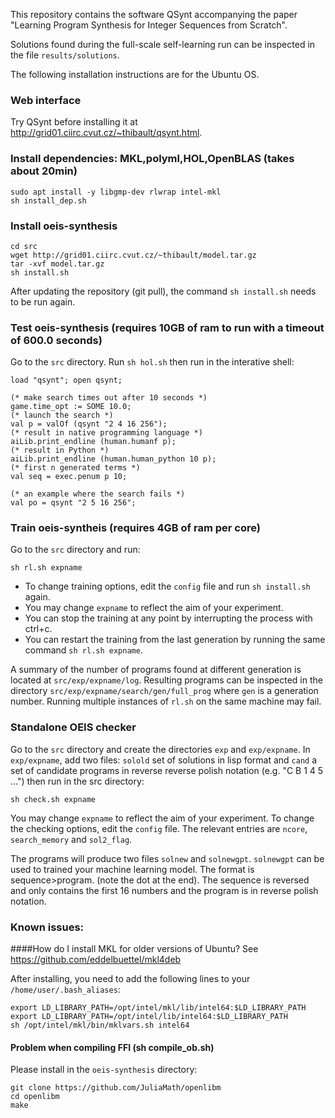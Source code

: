 This repository contains the software QSynt accompanying the paper 
"Learning Program Synthesis for Integer Sequences from Scratch". 

Solutions found during the full-scale self-learning run 
can be inspected in the file `results/solutions`.

The following installation instructions are for the Ubuntu OS.

### Web interface
Try QSynt before installing it at http://grid01.ciirc.cvut.cz/~thibault/qsynt.html.

### Install dependencies: MKL,polyml,HOL,OpenBLAS (takes about 20min)
``` 
sudo apt install -y libgmp-dev rlwrap intel-mkl
sh install_dep.sh
```

### Install oeis-synthesis
```
cd src
wget http://grid01.ciirc.cvut.cz/~thibault/model.tar.gz
tar -xvf model.tar.gz
sh install.sh
```

After updating the repository (git pull), 
the command `sh install.sh` needs to be run again.


### Test oeis-synthesis (requires 10GB of ram to run with a timeout of 600.0 seconds)
Go to the `src` directory.
Run `sh hol.sh` then run in the interative shell:
```
load "qsynt"; open qsynt;

(* make search times out after 10 seconds *)
game.time_opt := SOME 10.0;
(* launch the search *)
val p = valOf (qsynt "2 4 16 256");
(* result in native programming language *)
aiLib.print_endline (human.humanf p);
(* result in Python *)
aiLib.print_endline (human.human_python 10 p);
(* first n generated terms *)
val seq = exec.penum p 10;

(* an example where the search fails *)
val po = qsynt "2 5 16 256";
```

### Train oeis-syntheis (requires 4GB of ram per core)
Go to the `src` directory and run:
```
sh rl.sh expname
```

- To change training options, 
  edit the `config` file and run `sh install.sh` again.
- You may change `expname` to reflect the aim of your experiment.
- You can stop the training at any point by interrupting the process 
  with ctrl+c. 
- You can restart the training from the last generation
by running the same command `sh rl.sh expname`.

A summary of the number of programs found at different generation is located at
`src/exp/expname/log`.
Resulting programs can be inspected in the directory `src/exp/expname/search/gen/full_prog` where `gen` is a generation number.
Running multiple instances of ``rl.sh`` on the same machine may fail.

### Standalone OEIS checker
Go to the `src` directory and create the directories `exp` and `exp/expname`.
In `exp/expname`, add two files: `solold` set of solutions in lisp format
and `cand` a set of candidate programs in reverse reverse polish notation
(e.g. "C B 1 4 5 ...") then run in the src directory:

```
sh check.sh expname
```

You may change `expname` to reflect the aim of your experiment.
To change the checking options, edit the `config` file. The relevant entries 
are `ncore`, `search_memory` and `sol2_flag`.

The programs will produce two files `solnew` and `solnewgpt`.
`solnewgpt` can be used to trained your machine learning model.
The format is sequence>program. (note the dot at the end). The sequence is 
reversed and only contains the first 16 numbers and the program is in reverse 
polish notation.




### Known issues:

####How do I install MKL for older versions of Ubuntu?
See https://github.com/eddelbuettel/mkl4deb

After installing, you need to add the following lines to your `/home/user/.bash_aliases`:
```
export LD_LIBRARY_PATH=/opt/intel/mkl/lib/intel64:$LD_LIBRARY_PATH
export LD_LIBRARY_PATH=/opt/intel/lib/intel64:$LD_LIBRARY_PATH
sh /opt/intel/mkl/bin/mklvars.sh intel64
```

#### Problem when compiling FFI (sh compile_ob.sh)
Please install in the `oeis-synthesis` directory: 
```
git clone https://github.com/JuliaMath/openlibm
cd openlibm
make
```





